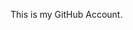 This is my GitHub Account.

<!---
SerenaSchuster/SerenaSchuster is a ✨ special ✨ repository because its `README.md` (this file) appears on your GitHub profile.
You can click the Preview link to take a look at your changes.
--->
